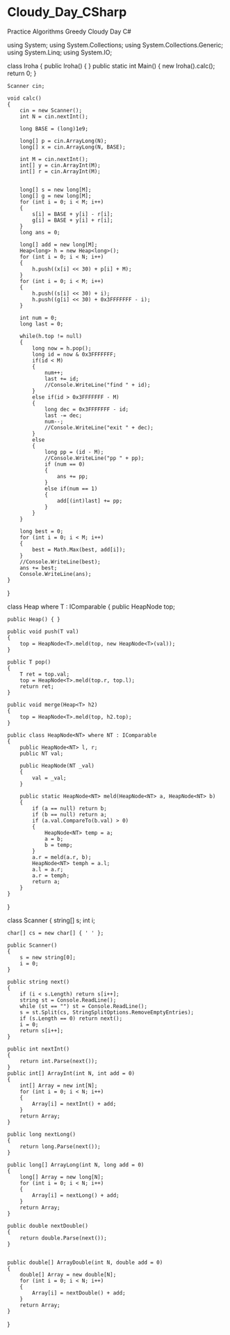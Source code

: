 # Cloudy_Day_CSharp
Practice Algorithms Greedy Cloudy Day C#


using System;
using System.Collections;
using System.Collections.Generic;
using System.Linq;
using System.IO;

class Iroha
{
    public Iroha() { }
    public static int Main()
    {
        new Iroha().calc();
        return 0;
    }

    Scanner cin;

    void calc()
    {
        cin = new Scanner();
        int N = cin.nextInt();

        long BASE = (long)1e9;

        long[] p = cin.ArrayLong(N);
        long[] x = cin.ArrayLong(N, BASE);

        int M = cin.nextInt();
        int[] y = cin.ArrayInt(M);
        int[] r = cin.ArrayInt(M);

        
        long[] s = new long[M];
        long[] g = new long[M];
        for (int i = 0; i < M; i++)
        {
            s[i] = BASE + y[i] - r[i];
            g[i] = BASE + y[i] + r[i];
        }
        long ans = 0;

        long[] add = new long[M];
        Heap<long> h = new Heap<long>();
        for (int i = 0; i < N; i++)
        {
            h.push((x[i] << 30) + p[i] + M);
        }
        for (int i = 0; i < M; i++)
        {
            h.push((s[i] << 30) + i);
            h.push((g[i] << 30) + 0x3FFFFFFF - i);
        }

        int num = 0;
        long last = 0;

        while(h.top != null)
        {
            long now = h.pop();
            long id = now & 0x3FFFFFFF;
            if(id < M)
            {
                num++;
                last += id;
                //Console.WriteLine("find " + id);
            }
            else if(id > 0x3FFFFFFF - M)
            {
                long dec = 0x3FFFFFFF - id;
                last -= dec;
                num--;
                //Console.WriteLine("exit " + dec);
            }
            else
            {
                long pp = (id - M);
                //Console.WriteLine("pp " + pp);
                if (num == 0)
                {
                    ans += pp;
                }
                else if(num == 1)
                {
                    add[(int)last] += pp;
                }
            }
        }

        long best = 0;
        for (int i = 0; i < M; i++)
        {
            best = Math.Max(best, add[i]);
        }
        //Console.WriteLine(best);
        ans += best;
        Console.WriteLine(ans);
    }
}

class Heap<T> where T : IComparable
{
    public HeapNode<T> top;

    public Heap() { }

    public void push(T val)
    {
        top = HeapNode<T>.meld(top, new HeapNode<T>(val));
    }

    public T pop()
    {
        T ret = top.val;
        top = HeapNode<T>.meld(top.r, top.l);
        return ret;
    }

    public void merge(Heap<T> h2)
    {
        top = HeapNode<T>.meld(top, h2.top);
    }

    public class HeapNode<NT> where NT : IComparable
    {
        public HeapNode<NT> l, r;
        public NT val;

        public HeapNode(NT _val)
        {
            val = _val;
        }

        public static HeapNode<NT> meld(HeapNode<NT> a, HeapNode<NT> b)
        {
            if (a == null) return b;
            if (b == null) return a;
            if (a.val.CompareTo(b.val) > 0)
            {
                HeapNode<NT> temp = a;
                a = b;
                b = temp;
            }
            a.r = meld(a.r, b);
            HeapNode<NT> temph = a.l;
            a.l = a.r;
            a.r = temph;
            return a;
        }
    }
}


class Scanner
{
    string[] s;
    int i;

    char[] cs = new char[] { ' ' };

    public Scanner()
    {
        s = new string[0];
        i = 0;
    }

    public string next()
    {
        if (i < s.Length) return s[i++];
        string st = Console.ReadLine();
        while (st == "") st = Console.ReadLine();
        s = st.Split(cs, StringSplitOptions.RemoveEmptyEntries);
        if (s.Length == 0) return next();
        i = 0;
        return s[i++];
    }

    public int nextInt()
    {
        return int.Parse(next());
    }
    public int[] ArrayInt(int N, int add = 0)
    {
        int[] Array = new int[N];
        for (int i = 0; i < N; i++)
        {
            Array[i] = nextInt() + add;
        }
        return Array;
    }

    public long nextLong()
    {
        return long.Parse(next());
    }

    public long[] ArrayLong(int N, long add = 0)
    {
        long[] Array = new long[N];
        for (int i = 0; i < N; i++)
        {
            Array[i] = nextLong() + add;
        }
        return Array;
    }

    public double nextDouble()
    {
        return double.Parse(next());
    }


    public double[] ArrayDouble(int N, double add = 0)
    {
        double[] Array = new double[N];
        for (int i = 0; i < N; i++)
        {
            Array[i] = nextDouble() + add;
        }
        return Array;
    }
}
